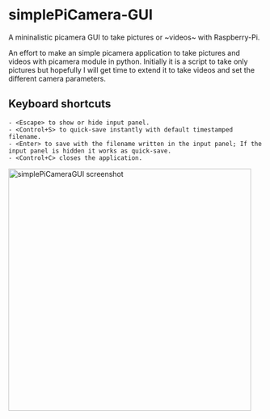 # simplePiCamera-GUI
A mininalistic picamera GUI to take pictures or ~videos~ with Raspberry-Pi.

An effort to make an simple picamera application to take pictures and videos with picamera module in python. Initially it is a script to take only pictures but hopefully I will get time to extend it to take videos and set the different camera parameters.

## Keyboard shortcuts
    - <Escape> to show or hide input panel.
    - <Control+S> to quick-save instantly with default timestamped filename.
    - <Enter> to save with the filename written in the input panel; If the input panel is hidden it works as quick-save.
    - <Control+C> closes the application.

<img src="/img/screenshotGUI.png" alt="simplePiCameraGUI screenshot" width="480" />
